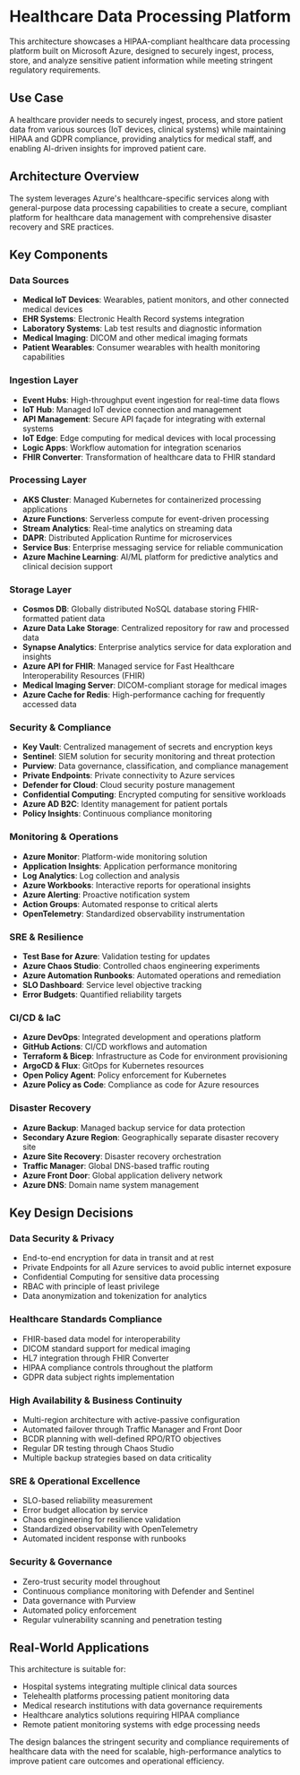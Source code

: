 # Healthcare Data Processing Platform

This architecture showcases a HIPAA-compliant healthcare data processing platform built on Microsoft Azure, designed to securely ingest, process, store, and analyze sensitive patient information while meeting stringent regulatory requirements.

## Use Case

A healthcare provider needs to securely ingest, process, and store patient data from various sources (IoT devices, clinical systems) while maintaining HIPAA and GDPR compliance, providing analytics for medical staff, and enabling AI-driven insights for improved patient care.

## Architecture Overview

The system leverages Azure's healthcare-specific services along with general-purpose data processing capabilities to create a secure, compliant platform for healthcare data management with comprehensive disaster recovery and SRE practices.

## Key Components

### Data Sources
- **Medical IoT Devices**: Wearables, patient monitors, and other connected medical devices
- **EHR Systems**: Electronic Health Record systems integration
- **Laboratory Systems**: Lab test results and diagnostic information
- **Medical Imaging**: DICOM and other medical imaging formats
- **Patient Wearables**: Consumer wearables with health monitoring capabilities

### Ingestion Layer
- **Event Hubs**: High-throughput event ingestion for real-time data flows
- **IoT Hub**: Managed IoT device connection and management
- **API Management**: Secure API façade for integrating with external systems
- **IoT Edge**: Edge computing for medical devices with local processing
- **Logic Apps**: Workflow automation for integration scenarios
- **FHIR Converter**: Transformation of healthcare data to FHIR standard

### Processing Layer
- **AKS Cluster**: Managed Kubernetes for containerized processing applications
- **Azure Functions**: Serverless compute for event-driven processing
- **Stream Analytics**: Real-time analytics on streaming data
- **DAPR**: Distributed Application Runtime for microservices
- **Service Bus**: Enterprise messaging service for reliable communication
- **Azure Machine Learning**: AI/ML platform for predictive analytics and clinical decision support

### Storage Layer
- **Cosmos DB**: Globally distributed NoSQL database storing FHIR-formatted patient data
- **Azure Data Lake Storage**: Centralized repository for raw and processed data
- **Synapse Analytics**: Enterprise analytics service for data exploration and insights
- **Azure API for FHIR**: Managed service for Fast Healthcare Interoperability Resources (FHIR)
- **Medical Imaging Server**: DICOM-compliant storage for medical images
- **Azure Cache for Redis**: High-performance caching for frequently accessed data

### Security & Compliance
- **Key Vault**: Centralized management of secrets and encryption keys
- **Sentinel**: SIEM solution for security monitoring and threat protection
- **Purview**: Data governance, classification, and compliance management
- **Private Endpoints**: Private connectivity to Azure services
- **Defender for Cloud**: Cloud security posture management
- **Confidential Computing**: Encrypted computing for sensitive workloads
- **Azure AD B2C**: Identity management for patient portals
- **Policy Insights**: Continuous compliance monitoring

### Monitoring & Operations
- **Azure Monitor**: Platform-wide monitoring solution
- **Application Insights**: Application performance monitoring
- **Log Analytics**: Log collection and analysis
- **Azure Workbooks**: Interactive reports for operational insights
- **Azure Alerting**: Proactive notification system
- **Action Groups**: Automated response to critical alerts
- **OpenTelemetry**: Standardized observability instrumentation

### SRE & Resilience
- **Test Base for Azure**: Validation testing for updates
- **Azure Chaos Studio**: Controlled chaos engineering experiments
- **Azure Automation Runbooks**: Automated operations and remediation
- **SLO Dashboard**: Service level objective tracking
- **Error Budgets**: Quantified reliability targets

### CI/CD & IaC
- **Azure DevOps**: Integrated development and operations platform
- **GitHub Actions**: CI/CD workflows and automation
- **Terraform & Bicep**: Infrastructure as Code for environment provisioning
- **ArgoCD & Flux**: GitOps for Kubernetes resources
- **Open Policy Agent**: Policy enforcement for Kubernetes
- **Azure Policy as Code**: Compliance as code for Azure resources

### Disaster Recovery
- **Azure Backup**: Managed backup service for data protection
- **Secondary Azure Region**: Geographically separate disaster recovery site
- **Azure Site Recovery**: Disaster recovery orchestration
- **Traffic Manager**: Global DNS-based traffic routing
- **Azure Front Door**: Global application delivery network
- **Azure DNS**: Domain name system management

## Key Design Decisions

### Data Security & Privacy
- End-to-end encryption for data in transit and at rest
- Private Endpoints for all Azure services to avoid public internet exposure
- Confidential Computing for sensitive data processing
- RBAC with principle of least privilege
- Data anonymization and tokenization for analytics

### Healthcare Standards Compliance
- FHIR-based data model for interoperability
- DICOM standard support for medical imaging
- HL7 integration through FHIR Converter
- HIPAA compliance controls throughout the platform
- GDPR data subject rights implementation

### High Availability & Business Continuity
- Multi-region architecture with active-passive configuration
- Automated failover through Traffic Manager and Front Door
- BCDR planning with well-defined RPO/RTO objectives
- Regular DR testing through Chaos Studio
- Multiple backup strategies based on data criticality

### SRE & Operational Excellence
- SLO-based reliability measurement
- Error budget allocation by service
- Chaos engineering for resilience validation
- Standardized observability with OpenTelemetry
- Automated incident response with runbooks

### Security & Governance
- Zero-trust security model throughout
- Continuous compliance monitoring with Defender and Sentinel
- Data governance with Purview
- Automated policy enforcement
- Regular vulnerability scanning and penetration testing

## Real-World Applications

This architecture is suitable for:

- Hospital systems integrating multiple clinical data sources
- Telehealth platforms processing patient monitoring data
- Medical research institutions with data governance requirements
- Healthcare analytics solutions requiring HIPAA compliance
- Remote patient monitoring systems with edge processing needs

The design balances the stringent security and compliance requirements of healthcare data with the need for scalable, high-performance analytics to improve patient care outcomes and operational efficiency.